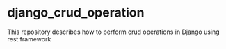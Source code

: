 # django_crud_operation
This repository describes how to perform crud operations in Django using rest framework
